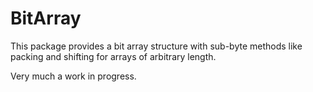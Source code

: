 # BitArray

This package provides a bit array structure with sub-byte methods like packing
and shifting for arrays of arbitrary length.

Very much a work in progress.
